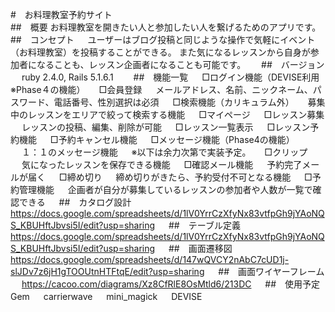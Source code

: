 #　お料理教室予約サイト  
##　概要 
お料理教室を開きたい人と参加したい人を繋げるためのアプリです。　　 
##　コンセプト 　
ユーザーはブログ投稿と同じような操作で気軽にイベント（お料理教室）を投稿することができる。 また気になるレッスンから自身が参加者になることも、レッスン企画者になることも可能です。　　
##　バージョン 　
ruby 2.4.0,
Rails 5.1.6.1　　
##　機能一覧 　
□ログイン機能（DEVISE利用※Phase４の機能） 　
□会員登録 　
    メールアドレス、名前、ニックネーム、パスワード、電話番号、性別選択は必須 　
□検索機能（カリキュラム外） 　
    募集中のレッスンをエリアで絞って検索する機能 　
□マイページ 　
□レッスン募集 　
    レッスンの投稿、編集、削除が可能 　
□レッスン一覧表示 　
□レッスン予約機能 　
□予約キャンセル機能 　
□メッセージ機能（Phase4の機能） 　
    １：１のメッセージ機能 　
※以下は余力次第で実装予定。 　
□クリップ 　
    気になったレッスンを保存できる機能 　
□確認メール機能 　
    予約完了メールが届く 　
□締め切り 　
    締め切りがきたら、予約受付不可となる機能 　
□予約管理機能 　
    企画者が自分が募集しているレッスンの参加者や人数が一覧で確認できる 　
##　カタログ設計 　
<https://docs.google.com/spreadsheets/d/1lV0YrrCzXfyNx83vtfpGh9jYAoNQS_KBUHftJbvsi5I/edit?usp=sharing> 　
##　テーブル定義 　
<https://docs.google.com/spreadsheets/d/1lV0YrrCzXfyNx83vtfpGh9jYAoNQS_KBUHftJbvsi5I/edit?usp=sharing> 　
##　画面遷移図 　
<https://docs.google.com/spreadsheets/d/147wQVCY2nAbC7cUD1j-slJDv7z6jH1gTOOUtnHTFtqE/edit?usp=sharing> 　
##　画面ワイヤーフレーム 　
<https://cacoo.com/diagrams/Xz8CfRlE8OsMtld6/213DC> 　
##　使用予定Gem 　
carrierwave 　
mini_magick 　
DEVISE 　
